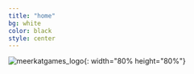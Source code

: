 ```yaml
---
title: "home"
bg: white
color: black
style: center
---
```


![meerkatgames_logo](https://user-images.githubusercontent.com/42053297/43628861-6f4ed582-9736-11e8-9f0f-3949785edd40.png){: width="80% height="80%"}
<!--
# Meerkatgames
{: .text-black}
…it's focused on delivering information quickly, easily, configurably, and stylishly!
Want to make a single-page site to show off something cool? Go [fork me on github!](https://github.com/t413/SinglePaged)
<span id="forkongithub">
  <a href="{{ site.source_link }}" class="bg-blue">
    Fork me on GitHub
  </a>
</span>
### *whoa, hey an open-source*
{: .text-purple}
<span class="fa-stack subtlecircle" style="font-size:100px; background:rgba(255,166,0,0.1)">
  <i class="fa fa-circle fa-stack-10x text-white"></i>
  <i class="fa fa-bicycle fa-stack-1x text-orange"></i>
  <i class="fa fa-meerkatgames_logo fa-stack-1x text-orange"></i>
</span>
-->
